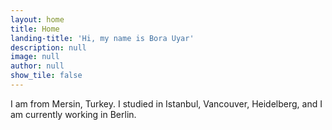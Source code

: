 ```yaml
---
layout: home
title: Home
landing-title: 'Hi, my name is Bora Uyar'
description: null
image: null
author: null
show_tile: false
---
```


I am from Mersin, Turkey. I studied in Istanbul, Vancouver, Heidelberg, and I am currently working in Berlin. 
